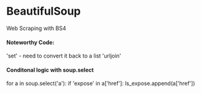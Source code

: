 # BeautifulSoup
Web Scraping with BS4

#### Noteworthy Code: 
'set' - need to convert it back to a list
'urljoin'

#### Conditonal logic with soup.select

for a in soup.select('a'):
            if 'expose' in a['href']:
            	ls_expose.append(a['href'])
